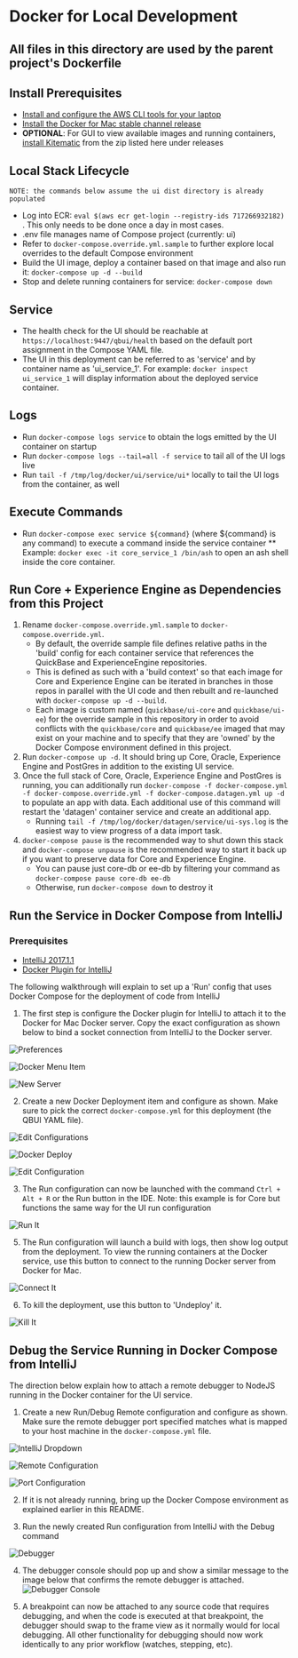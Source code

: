 # Docker for Local Development

## All files in this directory are used by the parent project's Dockerfile

## Install Prerequisites
* [Install and configure the AWS CLI tools for your laptop](https://github.com/QuickBase/aws#getting-an-mfa-enabled-aws-account)
* [Install the Docker for Mac stable channel release](https://docs.docker.com/docker-for-mac/install/)
* __OPTIONAL__: For GUI to view available images and running containers, [install Kitematic](https://github.com/docker/kitematic/releases) from the zip listed here under releases

## Local Stack Lifecycle
    NOTE: the commands below assume the ui dist directory is already populated
* Log into ECR: ```eval $(aws ecr get-login --registry-ids 717266932182)``` . This only needs to be done once a day in most cases.
* .env file manages name of Compose project (currently: ui)
* Refer to ```docker-compose.override.yml.sample``` to further explore local overrides to the default Compose environment
* Build the UI image, deploy a container based on that image and also run it: ```docker-compose up -d --build```
* Stop and delete running containers for service: ```docker-compose down```

## Service
* The health check for the UI should be reachable at ```https://localhost:9447/qbui/health``` based on the default port assignment in the Compose YAML file.
* The UI in this deployment can be referred to as 'service' and by container name as 'ui_service_1'. For example: ```docker inspect ui_service_1``` will display information about the deployed service container.

## Logs
* Run ```docker-compose logs service``` to obtain the logs emitted by the UI container on startup
* Run ```docker-compose logs --tail=all -f service``` to tail all of the UI logs live
* Run ```tail -f /tmp/log/docker/ui/service/ui*``` locally to tail the UI logs from the container, as well

## Execute Commands
* Run ```docker-compose exec service ${command}``` (where ${command} is any command) to execute a command inside the service container
** Example: ```docker exec -it core_service_1 /bin/ash``` to open an ash shell inside the core container.

## Run Core + Experience Engine as Dependencies from this Project
1) Rename ```docker-compose.override.yml.sample``` to ```docker-compose.override.yml```. 
    * By default, the override sample file defines relative paths in the 'build' config for each container service that references the QuickBase and ExperienceEngine repositories.
    * This is defined as such with a 'build context' so that each image for Core and Experience Engine can be iterated in branches in those repos in parallel with the UI code and then rebuilt and re-launched with ```docker-compose up -d --build```.
    * Each image is custom named (```quickbase/ui-core``` and ```quickbase/ui-ee```) for the override sample in this repository in order to avoid conflicts with the
    ```quickbase/core``` and ```quickbase/ee``` imaged that may exist on your machine and to specify that they are 'owned' by the Docker Compose environment defined in this project.
2) Run ```docker-compose up -d```. It should bring up Core, Oracle, Experience Engine and PostGres in addition to the existing UI service.
3) Once the full stack of Core, Oracle, Experience Engine and PostGres is running, you can additionally run ```docker-compose -f docker-compose.yml -f docker-compose.override.yml -f docker-compose.datagen.yml up -d``` to populate an app with data. Each additional use of this command will restart the 'datagen' container service and create an additional app.
    * Running ```tail -f /tmp/log/docker/datagen/service/ui-sys.log``` is the easiest way to view progress of a data import task.
4) ```docker-compose pause``` is the recommended way to shut down this stack and ```docker-compose unpause``` is the recommended way to start it back up if you want to preserve data for Core and Experience Engine.
    * You can pause just core-db or ee-db by filtering your command as ```docker-compose pause core-db ee-db```
    * Otherwise, run ```docker-compose down``` to destroy it

## Run the Service in Docker Compose from IntelliJ
### Prerequisites
* [IntelliJ 2017.1.1](https://www.jetbrains.com/idea/download/)
* [Docker Plugin for IntelliJ](https://www.jetbrains.com/help/idea/2017.1/docker.html)

The following walkthrough will explain to set up a 'Run' config that uses Docker Compose for the deployment of code from IntelliJ
1) The first step is configure the Docker plugin for IntelliJ to attach it to the Docker for Mac Docker server. Copy the exact configuration as shown below to bind a socket connection from IntelliJ to the Docker server.

![Preferences](../docs/images/01_configure_plugin.png)

![Docker Menu Item](../docs/images/02_configure_plugin.png)

![New Server](../docs/images/03_configure_plugin.png)

2) Create a new Docker Deployment item and configure as shown. Make sure to pick the correct ```docker-compose.yml```
for this deployment (the QBUI YAML file).

![Edit Configurations](../docs/images/04_run_config.png)

![Docker Deploy](../docs/images/05_run_config.png)

![Edit Configuration](../docs/images/06_run_config.png)

3) The Run configuration can now be launched with the command ```Ctrl + Alt + R``` or the Run button in the IDE. Note: this example is for
Core but functions the same way for the UI run configuration

![Run It](../docs/images/11_run_it.png)

5) The Run configuration will launch a build with logs, then show log output from the deployment. To view the running containers
at the Docker service, use this button to connect to the running Docker server from Docker for Mac.

![Connect It](../docs/images/12_run_it.png)

6) To kill the deployment, use this button to 'Undeploy' it.

![Kill It](../docs/images/13_run_it.png)

## Debug the Service Running in Docker Compose from IntelliJ
The direction below explain how to attach a remote debugger to NodeJS running in the Docker container for the UI service.

1) Create a new Run/Debug Remote configuration and configure as shown. Make sure the remote debugger port specified matches what is mapped to your host machine in the ```docker-compose.yml``` file.

![IntelliJ Dropdown](../docs/images/debug_01.png)

![Remote Configuration](../docs/images/debug_02.png)

![Port Configuration](../docs/images/debug_03.png)

2) If it is not already running, bring up the Docker Compose environment as explained earlier in this README.

3) Run the newly created Run configuration from IntelliJ with the Debug command

![Debugger](../docs/images/debug_04.png)

4) The debugger console should pop up and show a similar message to the image below that confirms the remote debugger
is attached.
![Debugger Console](../docs/images/debug_06.png)

5) A breakpoint can now be attached to any source code that requires debugging, and when the code is executed at that
breakpoint, the debugger should swap to the frame view as it normally would for local debugging. All other functionality
for debugging should now work identically to any prior workflow (watches, stepping, etc).